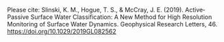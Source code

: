 Please cite: 
Slinski, K. M., Hogue, T. S., & McCray, J. E. (2019). Active‐Passive Surface Water Classification: A New Method for High Resolution Monitoring of Surface Water Dynamics. Geophysical Research Letters, 46. https://doi.org/10.1029/2019GL082562
